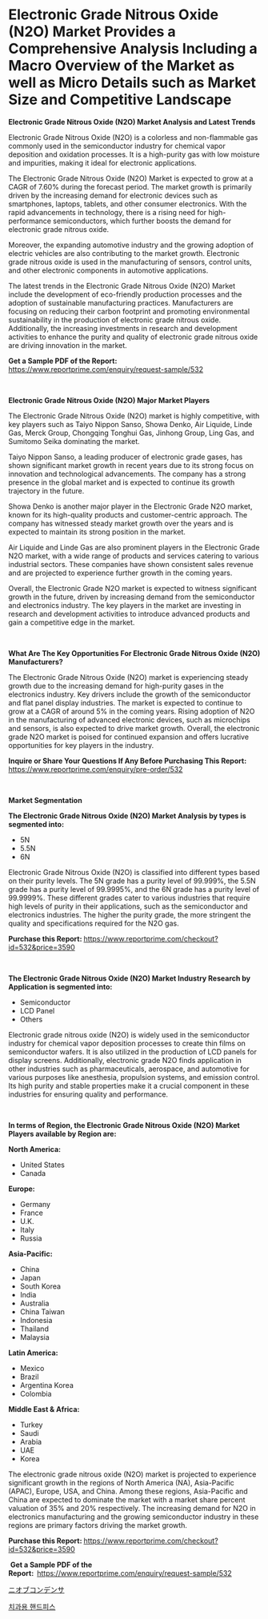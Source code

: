 <p><h1>Electronic Grade Nitrous Oxide (N2O) Market Provides a Comprehensive Analysis Including a Macro Overview of the Market as well as Micro Details such as Market Size and Competitive Landscape</h1></p><p><strong>Electronic Grade Nitrous Oxide (N2O) Market Analysis and Latest Trends</strong></p>
<p><p>Electronic Grade Nitrous Oxide (N2O) is a colorless and non-flammable gas commonly used in the semiconductor industry for chemical vapor deposition and oxidation processes. It is a high-purity gas with low moisture and impurities, making it ideal for electronic applications.</p><p>The Electronic Grade Nitrous Oxide (N2O) Market is expected to grow at a CAGR of 7.60% during the forecast period. The market growth is primarily driven by the increasing demand for electronic devices such as smartphones, laptops, tablets, and other consumer electronics. With the rapid advancements in technology, there is a rising need for high-performance semiconductors, which further boosts the demand for electronic grade nitrous oxide.</p><p>Moreover, the expanding automotive industry and the growing adoption of electric vehicles are also contributing to the market growth. Electronic grade nitrous oxide is used in the manufacturing of sensors, control units, and other electronic components in automotive applications.</p><p>The latest trends in the Electronic Grade Nitrous Oxide (N2O) Market include the development of eco-friendly production processes and the adoption of sustainable manufacturing practices. Manufacturers are focusing on reducing their carbon footprint and promoting environmental sustainability in the production of electronic grade nitrous oxide. Additionally, the increasing investments in research and development activities to enhance the purity and quality of electronic grade nitrous oxide are driving innovation in the market.</p></p>
<p><strong>Get a Sample PDF of the Report:&nbsp;</strong> <a href="https://www.reportprime.com/enquiry/request-sample/532">https://www.reportprime.com/enquiry/request-sample/532</a></p>
<p>&nbsp;</p>
<p><strong>Electronic Grade Nitrous Oxide (N2O) Major Market Players</strong></p>
<p><p>The Electronic Grade Nitrous Oxide (N2O) market is highly competitive, with key players such as Taiyo Nippon Sanso, Showa Denko, Air Liquide, Linde Gas, Merck Group, Chongqing Tonghui Gas, Jinhong Group, Ling Gas, and Sumitomo Seika dominating the market. </p><p>Taiyo Nippon Sanso, a leading producer of electronic grade gases, has shown significant market growth in recent years due to its strong focus on innovation and technological advancements. The company has a strong presence in the global market and is expected to continue its growth trajectory in the future.</p><p>Showa Denko is another major player in the Electronic Grade N2O market, known for its high-quality products and customer-centric approach. The company has witnessed steady market growth over the years and is expected to maintain its strong position in the market.</p><p>Air Liquide and Linde Gas are also prominent players in the Electronic Grade N2O market, with a wide range of products and services catering to various industrial sectors. These companies have shown consistent sales revenue and are projected to experience further growth in the coming years.</p><p>Overall, the Electronic Grade N2O market is expected to witness significant growth in the future, driven by increasing demand from the semiconductor and electronics industry. The key players in the market are investing in research and development activities to introduce advanced products and gain a competitive edge in the market.</p></p>
<p>&nbsp;</p>
<p><strong>What Are The Key Opportunities For Electronic Grade Nitrous Oxide (N2O) Manufacturers?</strong></p>
<p><p>The Electronic Grade Nitrous Oxide (N2O) market is experiencing steady growth due to the increasing demand for high-purity gases in the electronics industry. Key drivers include the growth of the semiconductor and flat panel display industries. The market is expected to continue to grow at a CAGR of around 5% in the coming years. Rising adoption of N2O in the manufacturing of advanced electronic devices, such as microchips and sensors, is also expected to drive market growth. Overall, the electronic grade N2O market is poised for continued expansion and offers lucrative opportunities for key players in the industry.</p></p>
<p><strong>Inquire or Share Your Questions If Any Before Purchasing This Report:</strong> <a href="https://www.reportprime.com/enquiry/pre-order/532">https://www.reportprime.com/enquiry/pre-order/532</a></p>
<p>&nbsp;</p>
<p><strong>Market Segmentation</strong></p>
<p><strong>The Electronic Grade Nitrous Oxide (N2O) Market Analysis by types is segmented into:</strong></p>
<p><ul><li>5N</li><li>5.5N</li><li>6N</li></ul></p>
<p><p>Electronic Grade Nitrous Oxide (N2O) is classified into different types based on their purity levels. The 5N grade has a purity level of 99.999%, the 5.5N grade has a purity level of 99.9995%, and the 6N grade has a purity level of 99.9999%. These different grades cater to various industries that require high levels of purity in their applications, such as the semiconductor and electronics industries. The higher the purity grade, the more stringent the quality and specifications required for the N2O gas.</p></p>
<p><strong>Purchase this Report:&nbsp;</strong><a href="https://www.reportprime.com/checkout?id=532&price=3590">https://www.reportprime.com/checkout?id=532&price=3590</a></p>
<p>&nbsp;</p>
<p><strong>The Electronic Grade Nitrous Oxide (N2O) Market Industry Research by Application is segmented into:</strong></p>
<p><ul><li>Semiconductor</li><li>LCD Panel</li><li>Others</li></ul></p>
<p><p>Electronic grade nitrous oxide (N2O) is widely used in the semiconductor industry for chemical vapor deposition processes to create thin films on semiconductor wafers. It is also utilized in the production of LCD panels for display screens. Additionally, electronic grade N2O finds application in other industries such as pharmaceuticals, aerospace, and automotive for various purposes like anesthesia, propulsion systems, and emission control. Its high purity and stable properties make it a crucial component in these industries for ensuring quality and performance.</p></p>
<p>&nbsp;</p>
<p><strong>In terms of Region, the Electronic Grade Nitrous Oxide (N2O) Market Players available by Region are:</strong></p>
<p>
    <p> <strong> North America: </strong>
        <ul>
            <li>United States</li>
            <li>Canada</li>
        </ul>
        </p> 
    <p> <strong> Europe: </strong>
        <ul>
            <li>Germany</li>
            <li>France</li>
            <li>U.K.</li>
            <li>Italy</li>
            <li>Russia</li>
        </ul>
        </p> 
    <p> <strong> Asia-Pacific: </strong>
        <ul>
            <li>China</li>
            <li>Japan</li>
            <li>South Korea</li>
            <li>India</li>
            <li>Australia</li>
            <li>China Taiwan</li>
            <li>Indonesia</li>
            <li>Thailand</li>
            <li>Malaysia</li>
        </ul>
        </p> 
    <p> <strong> Latin America: </strong>
        <ul>
            <li>Mexico</li>
            <li>Brazil</li>
            <li>Argentina Korea</li>
            <li>Colombia</li>
        </ul>
        </p> 
    <p> <strong> Middle East & Africa: </strong>
        <ul>
            <li>Turkey</li>
            <li>Saudi</li>
            <li>Arabia</li>
            <li>UAE</li>
            <li>Korea</li>
        </ul>
    </p>
    </p>
<p><p>The electronic grade nitrous oxide (N2O) market is projected to experience significant growth in the regions of North America (NA), Asia-Pacific (APAC), Europe, USA, and China. Among these regions, Asia-Pacific and China are expected to dominate the market with a market share percent valuation of 35% and 20% respectively. The increasing demand for N2O in electronics manufacturing and the growing semiconductor industry in these regions are primary factors driving the market growth.</p></p>
<p><strong>Purchase this Report: </strong><a href="https://www.reportprime.com/checkout?id=532&price=3590">https://www.reportprime.com/checkout?id=532&price=3590</a></p>
<p>&nbsp;<strong>Get a Sample PDF of the Report:&nbsp;&nbsp;</strong><a href="https://www.reportprime.com/enquiry/request-sample/532">https://www.reportprime.com/enquiry/request-sample/532</a></p>
<p><strong></strong></p>
<p><p><a href="https://github.com/lababdou/Market-Research-Report-List-3/blob/main/2853175518.md">ニオブコンデンサ</a></p><p><a href="https://github.com/jntpkh496620/Market-Research-Report-List-1/blob/main/5103548210.md">치과용 핸드피스</a></p></p>